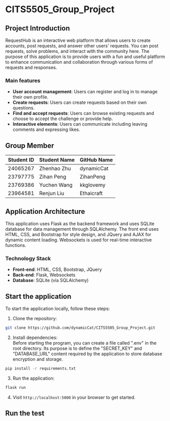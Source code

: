 # CITS5505_Group_Project

## Project Introduction
RequestHub is an interactive web platform that allows users to create accounts, post requests, and answer other users' requests. You can post requests, solve problems, and interact with the community here. The purpose of this application is to provide users with a fun and useful platform to enhance communication and collaboration through various forms of requests and responses.

### Main features
- **User account management**: Users can register and log in to manage their own profile. 
- **Create requests**: Users can create requests based on their own questions. 
- **Find and accept requests**: Users can browse existing requests and choose to accept the challenge or provide help. 
- **Interactive elements**: Users can communicate including leaving comments and expressing likes.

## Group Member
| Student ID | Student Name | GitHub Name |
|----------|-------------|---------------|
| 24065267 | Zhenhao Zhu | dynamicCat    |
| 23797775 | Zihan Peng | ZihanPeng      |
| 23769386 | Yuchen Wang | kkglovemy       |
| 23964581 | Renjun Liu | Ethaicraft |

## Application Architecture

This application uses Flask as the backend framework and uses SQLite database for data management through SQLAlchemy. The front end uses HTML, CSS, and Bootstrap for style design, and JQuery and AJAX for dynamic content loading. Websockets is used for real-time interactive functions. 

### Technology Stack

- **Front-end**: HTML, CSS, Bootstrap, JQuery
- **Back-end**: Flask, Websockets
- **Database**: SQLite (via SQLAlchemy)

## Start the application

To start the application locally, follow these steps:
1. Clone the repository:
```bash
git clone https://github.com/dynamicCat/CITS5505_Group_Project.git
```

2. Install dependencies:   
Before starting the program, you can create a file called ".env" in the root directory. Its purpose is to define the "SECRET_KEY" and "DATABASE_URL" content required by the application to store database encryption and storage.
```bash
pip install -r requirements.txt
```

3. Run the application:
```bash
flask run
```
4. Visit `http://localhost:5000` in your browser to get started. 

## Run the test
